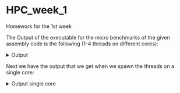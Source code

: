 # HPC_week_1
Homework for the 1st week

The Output of the executable for the micro benchmarks of the given assembly code is the following (1-4 threads on different cores):

<details>
    <summary> Output </summary>
<!-- empty line -->
[sven@scalable aarch64_micro]$ OMP_NUM_THREADS=4 ./build/micro_asimd 

running ASIMD microbenchmarks
  threads: 4
peak_asimd_fmadd_sp
  duration: 15.7861 seconds
  GFLOPS: 304.066
peak_asimd_fmadd_dp
  duration: 18.4593 seconds
  GFLOPS: 130.015
peak_asimd_fmla_sp
  duration: 23.5302 seconds
  GFLOPS: 203.994
peak_asimd_fmla_dp
  duration: 23.8929 seconds
  GFLOPS: 100.448
finished ASIMD microbenchmarks

[sven@scalable aarch64_micro]$ OMP_NUM_THREADS=1 ./build/micro_asimd 
running ASIMD microbenchmarks
  threads: 1
peak_asimd_fmadd_sp
  duration: 17.606 seconds
  GFLOPS: 68.1585
peak_asimd_fmadd_dp
  duration: 16.8031 seconds
  GFLOPS: 35.7077
peak_asimd_fmla_sp
  duration: 20.3799 seconds
  GFLOPS: 58.8815
peak_asimd_fmla_dp
  duration: 19.6229 seconds
  GFLOPS: 30.5766
finished ASIMD microbenchmarks

[sven@scalable aarch64_micro]$ OMP_NUM_THREADS=2 ./build/micro_asimd 
running ASIMD microbenchmarks
  threads: 2
peak_asimd_fmadd_sp
  duration: 17.6979 seconds
  GFLOPS: 135.61
peak_asimd_fmadd_dp
  duration: 18.1965 seconds
  GFLOPS: 65.9469
peak_asimd_fmla_sp
  duration: 21.9944 seconds
  GFLOPS: 109.119
peak_asimd_fmla_dp
  duration: 21.4417 seconds
  GFLOPS: 55.9658
finished ASIMD microbenchmarks

[sven@scalable aarch64_micro]$ OMP_NUM_THREADS=3 ./build/micro_asimd 
running ASIMD microbenchmarks
  threads: 3
peak_asimd_fmadd_sp
  duration: 16.5329 seconds
  GFLOPS: 217.748
peak_asimd_fmadd_dp
  duration: 20.0798 seconds
  GFLOPS: 89.6425
peak_asimd_fmla_sp
  duration: 22.3587 seconds
  GFLOPS: 161.011
peak_asimd_fmla_dp
  duration: 23.3497 seconds
  GFLOPS: 77.0888



</details>
<!-- empty line -->

Next we have the output that we get when we spawn the threads on a single core:

<details>
  <summary> Output single core </summary>

```yaml
[sven@scalable aarch64_micro]$ OMP_NUM_THREADS=1 OMP_PLACES={0} ./build/micro_asimd 
running ASIMD microbenchmarks
  threads: 1
peak_asimd_fmadd_sp
  duration: 14.9517 seconds
  GFLOPS: 80.2587
peak_asimd_fmadd_dp
  duration: 15.553 seconds
  GFLOPS: 38.5777
peak_asimd_fmla_sp
  duration: 19.9704 seconds
  GFLOPS: 60.0889
peak_asimd_fmla_dp
  duration: 21.326 seconds
  GFLOPS: 28.1347
finished ASIMD microbenchmarks

[sven@scalable aarch64_micro]$ OMP_NUM_THREADS=2 OMP_PLACES={0} ./build/micro_asimd 
running ASIMD microbenchmarks
  threads: 2
peak_asimd_fmadd_sp
  duration: 28.8949 seconds
  GFLOPS: 83.0597
peak_asimd_fmadd_dp
  duration: 28.8989 seconds
  GFLOPS: 41.5241
peak_asimd_fmla_sp
  duration: 38.0936 seconds
  GFLOPS: 63.0028
peak_asimd_fmla_dp
  duration: 38.0931 seconds
  GFLOPS: 31.5018
finished ASIMD microbenchmarks

[sven@scalable aarch64_micro]$ OMP_NUM_THREADS=2 OMP_PLACES={0} ./build/micro_asimd 
running ASIMD microbenchmarks
  threads: 2
peak_asimd_fmadd_sp
  duration: 28.8949 seconds
  GFLOPS: 83.0597
peak_asimd_fmadd_dp
  duration: 28.8989 seconds
  GFLOPS: 41.5241
peak_asimd_fmla_sp
  duration: 38.0936 seconds
  GFLOPS: 63.0028
peak_asimd_fmla_dp
  duration: 38.0931 seconds
  GFLOPS: 31.5018
finished ASIMD microbenchmarks

[sven@scalable aarch64_micro]$ OMP_NUM_THREADS=3 OMP_PLACES={0} ./build/micro_asimd 
running ASIMD microbenchmarks
  threads: 3
peak_asimd_fmadd_sp
  duration: 43.4624 seconds
  GFLOPS: 82.8302
peak_asimd_fmadd_dp
  duration: 43.4466 seconds
  GFLOPS: 41.4302
peak_asimd_fmla_sp
  duration: 57.2779 seconds
  GFLOPS: 62.8515
peak_asimd_fmla_dp
  duration: 57.2216 seconds
  GFLOPS: 31.4567
finished ASIMD microbenchmarks
´´´



</details>